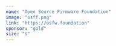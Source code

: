 ```yaml
---
name: "Open Source Firmware Foundation"
image: "osff.png"
link: "https://osfw.foundation"
sponsor: "gold"
size: "s"
---
```

